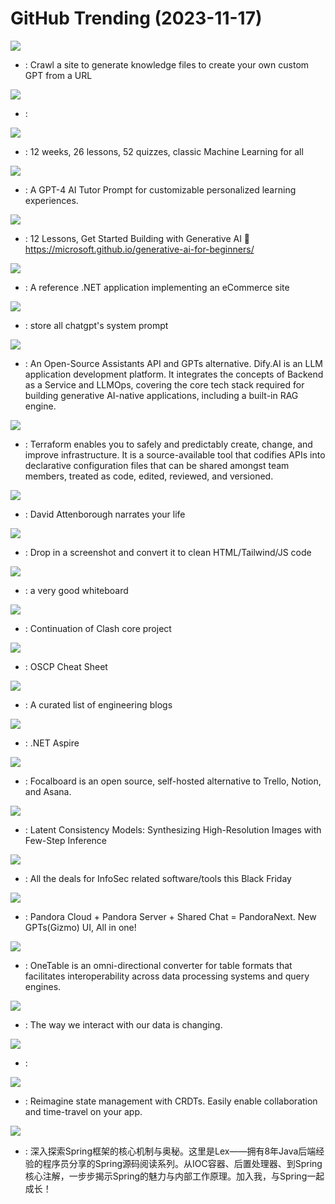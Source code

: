 # GitHub Trending (2023-11-17)

![](https://img.shields.io/badge/TypeScript-New%20688-green?style=flat-square&logo=appveyor)
- [](https://github.comundefined): Crawl a site to generate knowledge files to create your own custom GPT from a URL

![](https://img.shields.io/badge/Python-New%20372-green?style=flat-square&logo=appveyor)
- [](https://github.comundefined): 

![](https://img.shields.io/badge/HTML-New%203-green?style=flat-square&logo=appveyor)
- [](https://github.comundefined): 12 weeks, 26 lessons, 52 quizzes, classic Machine Learning for all

![](https://img.shields.io/badge/none-New%20371-green?style=flat-square&logo=appveyor)
- [](https://github.comundefined): A GPT-4 AI Tutor Prompt for customizable personalized learning experiences.

![](https://img.shields.io/badge/Jupyter%20Notebook-New%203-green?style=flat-square&logo=appveyor)
- [](https://github.comundefined): 12 Lessons, Get Started Building with Generative AI 🔗 https://microsoft.github.io/generative-ai-for-beginners/

![](https://img.shields.io/badge/C%23-New%20286-green?style=flat-square&logo=appveyor)
- [](https://github.comundefined): A reference .NET application implementing an eCommerce site

![](https://img.shields.io/badge/Shell-New%20269-green?style=flat-square&logo=appveyor)
- [](https://github.comundefined): store all chatgpt's system prompt

![](https://img.shields.io/badge/TypeScript-New%20262-green?style=flat-square&logo=appveyor)
- [](https://github.comundefined): An Open-Source Assistants API and GPTs alternative. Dify.AI is an LLM application development platform. It integrates the concepts of Backend as a Service and LLMOps, covering the core tech stack required for building generative AI-native applications, including a built-in RAG engine.

![](https://img.shields.io/badge/Go-New%2014-green?style=flat-square&logo=appveyor)
- [](https://github.comundefined): Terraform enables you to safely and predictably create, change, and improve infrastructure. It is a source-available tool that codifies APIs into declarative configuration files that can be shared amongst team members, treated as code, edited, reviewed, and versioned.

![](https://img.shields.io/badge/Python-New%20542-green?style=flat-square&logo=appveyor)
- [](https://github.comundefined): David Attenborough narrates your life

![](https://img.shields.io/badge/TypeScript-New%201-green?style=flat-square&logo=appveyor)
- [](https://github.comundefined): Drop in a screenshot and convert it to clean HTML/Tailwind/JS code

![](https://img.shields.io/badge/TypeScript-New%20673-green?style=flat-square&logo=appveyor)
- [](https://github.comundefined): a very good whiteboard

![](https://img.shields.io/badge/Go-New%20218-green?style=flat-square&logo=appveyor)
- [](https://github.comundefined): Continuation of Clash core project

![](https://img.shields.io/badge/Python-New%20221-green?style=flat-square&logo=appveyor)
- [](https://github.comundefined): OSCP Cheat Sheet

![](https://img.shields.io/badge/Ruby-New%20168-green?style=flat-square&logo=appveyor)
- [](https://github.comundefined): A curated list of engineering blogs

![](https://img.shields.io/badge/C%23-New%20284-green?style=flat-square&logo=appveyor)
- [](https://github.comundefined): .NET Aspire

![](https://img.shields.io/badge/TypeScript-New%2045-green?style=flat-square&logo=appveyor)
- [](https://github.comundefined): Focalboard is an open source, self-hosted alternative to Trello, Notion, and Asana.

![](https://img.shields.io/badge/Python-New%20299-green?style=flat-square&logo=appveyor)
- [](https://github.comundefined): Latent Consistency Models: Synthesizing High-Resolution Images with Few-Step Inference

![](https://img.shields.io/badge/none-New%2040-green?style=flat-square&logo=appveyor)
- [](https://github.comundefined): All the deals for InfoSec related software/tools this Black Friday

![](https://img.shields.io/badge/none-New%20319-green?style=flat-square&logo=appveyor)
- [](https://github.comundefined): Pandora Cloud + Pandora Server + Shared Chat = PandoraNext. New GPTs(Gizmo) UI, All in one!

![](https://img.shields.io/badge/Java-New%2058-green?style=flat-square&logo=appveyor)
- [](https://github.comundefined): OneTable is an omni-directional converter for table formats that facilitates interoperability across data processing systems and query engines.

![](https://img.shields.io/badge/Python-New%2024-green?style=flat-square&logo=appveyor)
- [](https://github.comundefined): The way we interact with our data is changing.

![](https://img.shields.io/badge/Jupyter%20Notebook-New%20201-green?style=flat-square&logo=appveyor)
- [](https://github.comundefined): 

![](https://img.shields.io/badge/Rust-New%20515-green?style=flat-square&logo=appveyor)
- [](https://github.comundefined): Reimagine state management with CRDTs. Easily enable collaboration and time-travel on your app.

![](https://img.shields.io/badge/Java-New%2015-green?style=flat-square&logo=appveyor)
- [](https://github.comundefined): 深入探索Spring框架的核心机制与奥秘。这里是Lex——拥有8年Java后端经验的程序员分享的Spring源码阅读系列。从IOC容器、后置处理器、到Spring核心注解，一步步揭示Spring的魅力与内部工作原理。加入我，与Spring一起成长！


